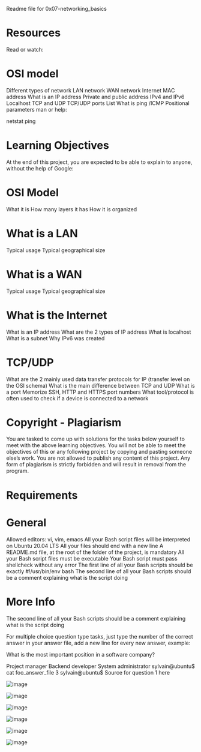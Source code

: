 Readme file for 0x07-networking_basics

# Resources
Read or watch:

# OSI model
Different types of network
LAN network
WAN network
Internet
MAC address
What is an IP address
Private and public address
IPv4 and IPv6
Localhost
TCP and UDP
TCP/UDP ports List
What is ping /ICMP
Positional parameters
man or help:

netstat
ping
# Learning Objectives
At the end of this project, you are expected to be able to explain to anyone, without the help of Google:

# OSI Model
What it is
How many layers it has
How it is organized
# What is a LAN
Typical usage
Typical geographical size
# What is a WAN
Typical usage
Typical geographical size

# What is the Internet
What is an IP address
What are the 2 types of IP address
What is localhost
What is a subnet
Why IPv6 was created

# TCP/UDP
What are the 2 mainly used data transfer protocols for IP (transfer level on the OSI schema)
What is the main difference between TCP and UDP
What is a port
Memorize SSH, HTTP and HTTPS port numbers
What tool/protocol is often used to check if a device is connected to a network

# Copyright - Plagiarism
You are tasked to come up with solutions for the tasks below yourself to meet with the above learning objectives.
You will not be able to meet the objectives of this or any following project by copying and pasting someone else’s work.
You are not allowed to publish any content of this project.
Any form of plagiarism is strictly forbidden and will result in removal from the program.

# Requirements
# General
Allowed editors: vi, vim, emacs
All your Bash script files will be interpreted on Ubuntu 20.04 LTS
All your files should end with a new line
A README.md file, at the root of the folder of the project, is mandatory
All your Bash script files must be executable
Your Bash script must pass shellcheck without any error
The first line of all your Bash scripts should be exactly #!/usr/bin/env bash
The second line of all your Bash scripts should be a comment explaining what is the script doing

# More Info
The second line of all your Bash scripts should be a comment explaining what is the script doing

For multiple choice question type tasks, just type the number of the correct answer in your answer file, add a new line for every new answer, example:

What is the most important position in a software company?

Project manager
Backend developer
System administrator
sylvain@ubuntu$ cat foo_answer_file
3
sylvain@ubuntu$
Source for question 1 here

![image](https://user-images.githubusercontent.com/99324596/182028537-b82aca71-d00e-4ca6-bad7-898b4d890ce1.png)

![image](https://user-images.githubusercontent.com/99324596/182028565-e2e81ea1-69b5-440f-86d6-18eb25fc2293.png)

![image](https://user-images.githubusercontent.com/99324596/182028585-c451d041-e5e5-48f2-8793-1c9d75735175.png)

![image](https://user-images.githubusercontent.com/99324596/182028608-6f861d83-104d-45b7-aaea-5f71f9ca813f.png)

![image](https://user-images.githubusercontent.com/99324596/182028627-f57b245b-64ff-4d98-a822-1e502170503a.png)

![image](https://user-images.githubusercontent.com/99324596/182028644-7993468c-7b24-45d4-975d-12623692cbb8.png)
